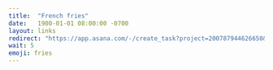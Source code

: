 ```yaml
---
title:  "French fries"
date:   1900-01-01 08:00:00 -0700
layout: links
redirect: "https://app.asana.com/-/create_task?project=200787944626650&name=french_fries&description=Added%20from%20shortlink"
wait: 5
emoji: fries
---
```



